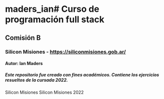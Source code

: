 # maders_ian#  Curso de programación full stack

## Comisión B 

### Silicon Misiones - https://siliconmisiones.gob.ar/

#### Autor: Ian Maders
##### Este repositorio fue creado con fines académicos. Contiene los ejercicios resueltos de la cursada 2022.
Silicon Misiones
Silicon Misiones 2022
